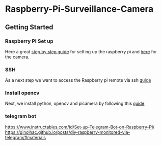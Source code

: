 # Raspberry-Pi-Surveillance-Camera


## Getting Started

### Raspberry Pi Set up
Here a great [step by step guide](https://projects.raspberrypi.org/en/projects/raspberry-pi-setting-up) for setting up the raspberry pi and [here](https://projects.raspberrypi.org/en/projects/getting-started-with-picamera) for the camera. 

### SSH 
As a next step we want to access the Raspberry pi remote via ssh [guide](https://www.raspberrypi.org/documentation/remote-access/ssh/)

### Install opencv
Next, we install python, opencv and picamera by following this [guide](https://www.pyimagesearch.com/2019/09/16/install-opencv-4-on-raspberry-pi-4-and-raspbian-buster/)

### telegram bot
https://www.instructables.com/id/Set-up-Telegram-Bot-on-Raspberry-Pi/
https://ginolhac.github.io/posts/diy-raspberry-monitored-via-telegram/#materials


